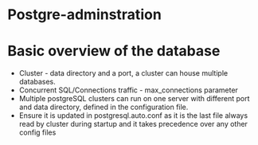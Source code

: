 # Postgre-adminstration
# Basic overview of the database
- Cluster - data directory and a port, a cluster can house multiple databases.
- Concurrent SQL/Connections traffic - max_connections parameter
- Multiple postgreSQL clusters can run on one server with different port and data directory, defined in the configuration file.
- Ensure it is updated in postgresql.auto.conf as it is the last file always read by cluster during startup and it takes precedence over any other config files
